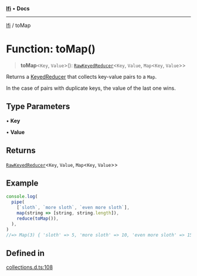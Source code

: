 [**lfi**](../readme.md) • **Docs**

***

[lfi](../globals.md) / toMap

# Function: toMap()

> **toMap**\<`Key`, `Value`\>(): [`RawKeyedReducer`](../type-aliases/RawKeyedReducer.md)\<`Key`, `Value`, `Map`\<`Key`, `Value`\>\>

Returns a [KeyedReducer](../type-aliases/KeyedReducer.md) that collects key-value pairs to a `Map`.

In the case of pairs with duplicate keys, the value of the last one wins.

## Type Parameters

• **Key**

• **Value**

## Returns

[`RawKeyedReducer`](../type-aliases/RawKeyedReducer.md)\<`Key`, `Value`, `Map`\<`Key`, `Value`\>\>

## Example

```js
console.log(
  pipe(
    [`sloth`, `more sloth`, `even more sloth`],
    map(string => [string, string.length]),
    reduce(toMap()),
  ),
)
//=> Map(3) { 'sloth' => 5, 'more sloth' => 10, 'even more sloth' => 15 }
```

## Defined in

[collections.d.ts:108](https://github.com/TomerAberbach/lfi/blob/a3eb3a94b2928b5200a7bcd0a14fdc70f0cb5947/src/operations/collections.d.ts#L108)
